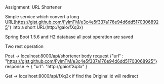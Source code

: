 Assignment: URL Shortener

Simple service which convert a long URL(https://gist.github.com/FylmTM/e3c4e5f337a176e94d6dd51703068925") into a short URL(http://gaio/fXq3x)

Spring Boot 1.5.6 and H2 database all post operation are saved

Two rest operation

Post -> localhost:8000/api/shortener body request {"url" : "https://gist.github.com/FylmTM/e3c4e5f337a176e94d6dd51703068925"} 
        response -> { "url": "http://gaio/fXq3x" }
        
Get -> localhost:8000/api/fXq3x if find the Original id will redirect
